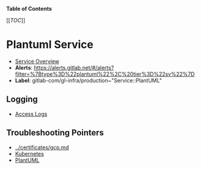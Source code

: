 <!-- MARKER: do not edit this section directly. Edit services/service-catalog.yml then run scripts/generate-docs -->

**Table of Contents**

[[_TOC_]]

# Plantuml Service

* [Service Overview](https://dashboards.gitlab.net/d/plantuml-main/plantuml-overview)
* **Alerts**: <https://alerts.gitlab.net/#/alerts?filter=%7Btype%3D%22plantuml%22%2C%20tier%3D%22sv%22%7D>
* **Label**: gitlab-com/gl-infra/production~"Service::PlantUML"

## Logging

* [Access Logs](https://console.cloud.google.com/logs/query;query=resource.labels.target_proxy_name%3D%22k8s-tps-plantuml-plantuml--58df01f69d082883%22%0Aresource.type%3D%22http_load_balancer%22;timeRange=PT30M?project=gitlab-production)

## Troubleshooting Pointers

* [../certificates/gcp.md](../certificates/gcp.md)
* [Kubernetes](../kube/kubernetes.md)
* [PlantUML](readiness.md)
<!-- END_MARKER -->

<!-- ## Summary -->

<!-- ## Architecture -->

<!-- ## Performance -->

<!-- ## Scalability -->

<!-- ## Availability -->

<!-- ## Durability -->

<!-- ## Security/Compliance -->

<!-- ## Monitoring/Alerting -->

<!-- ## Links to further Documentation -->
